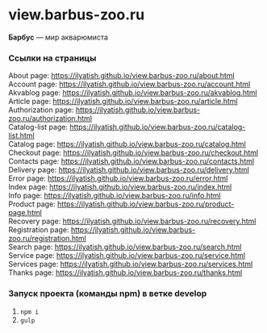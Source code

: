 # view.barbus-zoo.ru
<strong>Барбус</strong> — мир акварюмиста

### Ссылки на страницы

About page: https://ilyatish.github.io/view.barbus-zoo.ru/about.html  
Account page: https://ilyatish.github.io/view.barbus-zoo.ru/account.html  
Akvablog page: https://ilyatish.github.io/view.barbus-zoo.ru/akvablog.html  
Article page: https://ilyatish.github.io/view.barbus-zoo.ru/article.html  
Authorization page: https://ilyatish.github.io/view.barbus-zoo.ru/authorization.html  
Catalog-list page: https://ilyatish.github.io/view.barbus-zoo.ru/catalog-list.html  
Catalog page: https://ilyatish.github.io/view.barbus-zoo.ru/catalog.html  
Checkout page: https://ilyatish.github.io/view.barbus-zoo.ru/checkout.html  
Contacts page: https://ilyatish.github.io/view.barbus-zoo.ru/contacts.html  
Delivery page: https://ilyatish.github.io/view.barbus-zoo.ru/delivery.html  
Error page: https://ilyatish.github.io/view.barbus-zoo.ru/error.html  
Index page: https://ilyatish.github.io/view.barbus-zoo.ru/index.html  
Info page: https://ilyatish.github.io/view.barbus-zoo.ru/info.html  
Product page: https://ilyatish.github.io/view.barbus-zoo.ru/product-page.html  
Recovery page: https://ilyatish.github.io/view.barbus-zoo.ru/recovery.html  
Registration page: https://ilyatish.github.io/view.barbus-zoo.ru/registration.html  
Search page: https://ilyatish.github.io/view.barbus-zoo.ru/search.html  
Service page: https://ilyatish.github.io/view.barbus-zoo.ru/service.html  
Services page: https://ilyatish.github.io/view.barbus-zoo.ru/services.html  
Thanks page: https://ilyatish.github.io/view.barbus-zoo.ru/thanks.html  

### Запуск проекта (команды npm) в ветке develop

1. `npm i`
2. `gulp`

